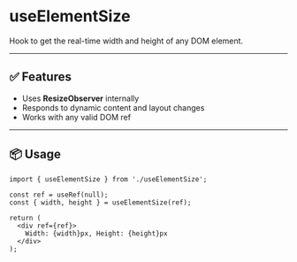 # useElementSize

Hook to get the real-time width and height of any DOM element.

---

## ✅ Features

- Uses **ResizeObserver** internally
- Responds to dynamic content and layout changes
- Works with any valid DOM ref

---

## 📦 Usage

```
import { useElementSize } from './useElementSize';

const ref = useRef(null);
const { width, height } = useElementSize(ref);

return (
  <div ref={ref}>
    Width: {width}px, Height: {height}px
  </div>
);
```
